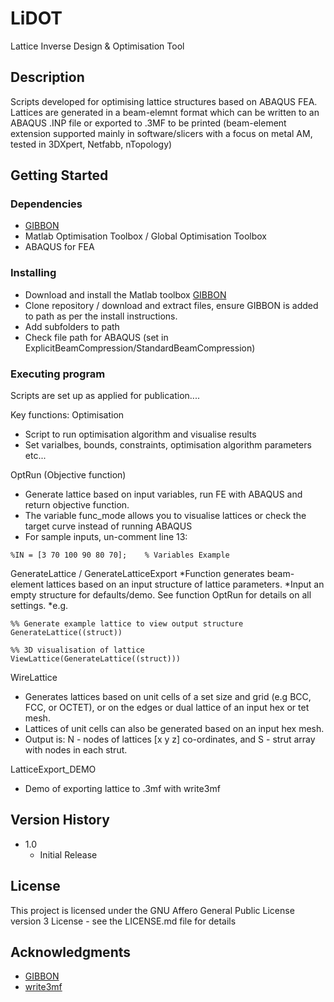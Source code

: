 # LiDOT
Lattice Inverse Design &amp; Optimisation Tool

## Description

Scripts developed for optimising lattice structures based on ABAQUS FEA. Lattices are generated in a beam-elemnt format which can be written to an ABAQUS .INP file or exported to .3MF to be printed (beam-element extension supported mainly in software/slicers with a focus on metal AM, tested in 3DXpert, Netfabb, nTopology)

## Getting Started

### Dependencies
* [GIBBON](https://www.gibboncode.org)
* Matlab Optimisation Toolbox / Global Optimisation Toolbox 
* ABAQUS for FEA

### Installing
* Download and install the Matlab toolbox [GIBBON](https://www.gibboncode.org)
* Clone repository / download and extract files, ensure GIBBON is added to path as per the install instructions.
* Add subfolders to path
* Check file path for ABAQUS (set in ExplicitBeamCompression/StandardBeamCompression)

### Executing program
Scripts are set up as applied for publication....

Key functions:
Optimisation
* Script to run optimisation algorithm and visualise results
* Set varialbes, bounds, constraints, optimisation algorithm parameters etc...

OptRun (Objective function)
* Generate lattice based on input variables, run FE with ABAQUS and return objective function.
* The variable func_mode allows you to visualise lattices or check the target curve instead of running ABAQUS
* For sample inputs, un-comment line 13:
```
%IN = [3 70 100 90 80 70];    % Variables Example
```

GenerateLattice / GenerateLatticeExport
*Function generates beam-element lattices based on an input structure of lattice parameters.
*Input an empty structure for defaults/demo. See function OptRun for details on all settings.
*e.g. 
```
%% Generate example lattice to view output structure
GenerateLattice((struct))

%% 3D visualisation of lattice
ViewLattice(GenerateLattice((struct)))
```

WireLattice
* Generates lattices based on unit cells of a set size and grid (e.g BCC, FCC, or OCTET), or on the edges or dual lattice of an input hex or tet mesh.
* Lattices of unit cells can also be generated based on an input hex mesh.
* Output is: N - nodes of lattices [x y z] co-ordinates, and S - strut array with nodes in each strut.

LatticeExport_DEMO
* Demo of exporting lattice to .3mf with write3mf

## Version History

* 1.0
    * Initial Release

## License

This project is licensed under the GNU Affero General Public License version 3 License - see the LICENSE.md file for details

## Acknowledgments

* [GIBBON](https://www.gibboncode.org)
* [write3mf](https://github.com/cvergari/write3mf)

